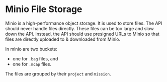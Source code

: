 # Minio File Storage

Minio is a high-performance object storage. It is used to store files. The API should never handle files directly. These
files can be too large and slow down the API. Instead, the API should use presigned URLs to Minio so that files are
directly uploaded to & downloaded from Minio.

In minio are two buckets:

-   one for `.bag` files, and
-   one for `.mcap` files.

The files are grouped by their `project` and `mission`.

